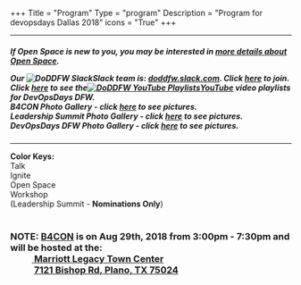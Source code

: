 +++
Title = "Program"
Type = "program"
Description = "Program for devopsdays Dallas 2018"
icons = "True"
+++

<div class = "row">
  <div class = "col">
    <hr />
<h5>If Open Space is new to you, you may be interested in <a href="/pages/open-space-format">more details about Open Space</a>.<br>
<p><p>
Our <img alt="DoDDFW Slack" src="/events/2018-dallas/slack.png" style="max-width: 100%;"><strong>Slack</strong> team is:<strong> <a href="https://doddfw.slack.com/">doddfw.slack.com</a></strong>.  Click <strong><a href="https://join.slack.com/t/doddfw/shared_invite/enQtNDE0MDkzODE5MDU4LTUwNWFkYTBmNTE2MDIxZWNmN2IwNTBmNjFmZjk3ZjdlZGI2MTk4ZWZkMThkZDkxMzQ2NzNiYjY1YjlmZjZiM2Q">here</a></strong> to join.<br>
Click <strong><a href="https://www.youtube.com/c/DevOpsDaysDFW/playlists"> here</a></strong> to see the<a href="https://www.youtube.com/c/DevOpsDaysDFW/playlists"><img alt="DoDDFW YouTube Playlists" src="/events/2018-dallas/youtube.png" style="max-width: 50%;">YouTube</a> video playlists for DevOpsDays DFW.<br>
B4CON Photo Gallery - click <strong><a href="https://photos.app.goo.gl/2jXp7dpkvmnQjUad9">here</a></strong> to see pictures.<br>
Leadership Summit Photo Gallery - click <strong><a href="https://photos.app.goo.gl/V4yBoeq9aaHD1okG7">here</a></strong> to see pictures.<br>
DevOpsDays DFW Photo Gallery - click <strong><a href="https://photos.app.goo.gl/vvG5EDPyFkrq7ESK6">here</a></strong> to see pictures.</h5><hr />
  </div>
</div>
<div>
<b>Color Keys:</b>
<div class="col-lg-4 col-md-3 program-element program-talk">Talk</div>
<div class="col-lg-4 col-md-3 program-element program-ignite">Ignite</div>
<div class="col-lg-4 col-md-3 program-element program-open-space">Open Space</div>
<div class="col-lg-4 col-md-3 program-element program-workshop">Workshop<br>(Leadership Summit - <strong>Nominations Only</strong>)</div>
<br />
<h3><b>NOTE:</b> <strong><a href="/events/2018-dallas/b4con/">B4CON</a></strong> is on Aug 29th, 2018 from 3:00pm - 7:30pm and will be hosted at the:<br> 
&nbsp;&nbsp;&nbsp;&nbsp;&nbsp;&nbsp;&nbsp;&nbsp;&nbsp;&nbsp;<a href="https://www.marriott.com/hotels/travel/dalpt-dallas-plano-marriott-at-legacy-town-center/">
<strong>Marriott Legacy Town Center</strong></a><br>
&nbsp;&nbsp;&nbsp;&nbsp;&nbsp;&nbsp;&nbsp;&nbsp;&nbsp;&nbsp;&nbsp;<a href="https://www.google.com/maps/dir/''/Marriott+Legacy+Town+Center/@33.0744937,-96.8922496,12z/data=!4m8!4m7!1m0!1m5!1m1!1s0x864c3cb2e2080053:0x7bc6aecd38eb56ba!2m2!1d-96.8222094!2d33.0745133">7121 Bishop Rd, Plano, TX 75024</a> </h3>
</div>
<p>
